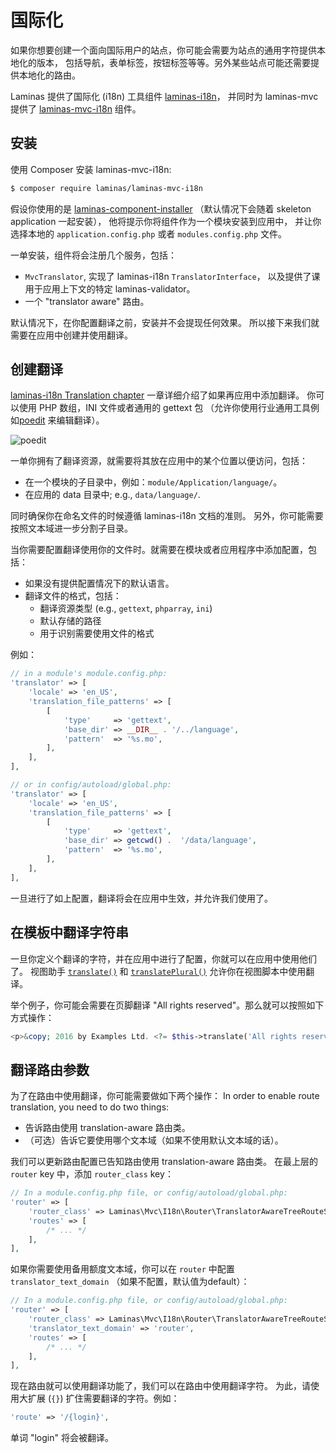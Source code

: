 # 国际化

如果你想要创建一个面向国际用户的站点，你可能会需要为站点的通用字符提供本地化的版本，
包括导航，表单标签，按钮标签等等。另外某些站点可能还需要提供本地化的路由。

Laminas 提供了国际化 (i18n) 工具组件
[laminas-i18n](https://docs.laminas.dev/laminas-i18n/)，
并同时为 laminas-mvc 提供了
[laminas-mvc-i18n](https://docs.laminas.dev/laminas-mvc-i18n/)
组件。

## 安装

使用 Composer 安装 laminas-mvc-i18n:

```bash
$ composer require laminas/laminas-mvc-i18n
```

假设你使用的是 [laminas-component-installer](https://docs.laminas.dev/laminas-component-installer)
（默认情况下会随着 skeleton application 一起安装），
他将提示你将组件作为一个模块安装到应用中，
并让你选择本地的 `application.config.php` 或者 `modules.config.php` 文件。

一单安装，组件将会注册几个服务，包括：

- `MvcTranslator`, 实现了 laminas-i18n `TranslatorInterface`，
  以及提供了课用于应用上下文的特定 laminas-validator。
- 一个 "translator aware" 路由。

默认情况下，在你配置翻译之前，安装并不会提现任何效果。
所以接下来我们就需要在应用中创建并使用翻译。

## 创建翻译

[laminas-i18n Translation chapter](http://docs.laminas.dev/laminas-i18n/translation/)
一章详细介绍了如果再应用中添加翻译。
你可以使用 PHP 数组，INI 文件或者通用的 gettext 包
（允许你使用行业通用工具例如[poedit](http://www.poedit.net/download.php) 来编辑翻译）。

![poedit](images/i18n.poedit.png)

一单你拥有了翻译资源，就需要将其放在应用中的某个位置以便访问，包括：

- 在一个模块的子目录中，例如：`module/Application/language/`。
- 在应用的 data 目录中; e.g., `data/language/`.

同时确保你在命名文件的时候遵循 laminas-i18n 文档的准则。
另外，你可能需要按照文本域进一步分割子目录。

当你需要配置翻译使用你的文件时。就需要在模块或者应用程序中添加配置，包括：

- 如果没有提供配置情况下的默认语言。
- 翻译文件的格式，包括：
  - 翻译资源类型 (e.g., `gettext`, `phparray`, `ini`)
  - 默认存储的路径
  - 用于识别需要使用文件的格式

例如：

```php
// in a module's module.config.php:
'translator' => [
    'locale' => 'en_US',
    'translation_file_patterns' => [
        [
            'type'     => 'gettext',
            'base_dir' => __DIR__ . '/../language',
            'pattern'  => '%s.mo',
        ],
    ],
],

// or in config/autoload/global.php:
'translator' => [
    'locale' => 'en_US',
    'translation_file_patterns' => [
        [
            'type'     => 'gettext',
            'base_dir' => getcwd() .  '/data/language',
            'pattern'  => '%s.mo',
        ],
    ],
],
```

一旦进行了如上配置，翻译将会在应用中生效，并允许我们使用了。

## 在模板中翻译字符串

一旦你定义个翻译的字符，并在应用中进行了配置，你就可以在应用中使用他们了。
视图助手
[`translate()`](https://docs.laminas.dev/laminas-i18n/view-helpers/#translate-helper)
和 [`translatePlural()`](https://docs.laminas.dev/laminas-i18n/view-helpers/#translateplural-helper) 允许你在视图脚本中使用翻译。

举个例子，你可能会需要在页脚翻译 "All rights reserved"。那么就可以按照如下方式操作：

```php
<p>&copy; 2016 by Examples Ltd. <?= $this->translate('All rights reserved') ?></p>
```

## 翻译路由参数

为了在路由中使用翻译，你可能需要做如下两个操作：
In order to enable route translation, you need to do two things:

- 告诉路由使用 translation-aware 路由类。
- （可选）告诉它要使用哪个文本域（如果不使用默认文本域的话）。

我们可以更新路由配置已告知路由使用 translation-aware 路由类。
在最上层的 `router` key 中，添加 `router_class` key：

```php
// In a module.config.php file, or config/autoload/global.php:
'router' => [
    'router_class' => Laminas\Mvc\I18n\Router\TranslatorAwareTreeRouteStack::class,
    'routes' => [
        /* ... */
    ],
],
```

如果你需要使用备用额度文本域，你可以在 `router` 中配置 `translator_text_domain`
（如果不配置，默认值为default）：

```php
// In a module.config.php file, or config/autoload/global.php:
'router' => [
    'router_class' => Laminas\Mvc\I18n\Router\TranslatorAwareTreeRouteStack::class,
    'translator_text_domain' => 'router',
    'routes' => [
        /* ... */
    ],
],
```

现在路由就可以使用翻译功能了，我们可以在路由中使用翻译字符。
为此，请使用大扩展 (`{}`) 扩住需要翻译的字符。例如：

```php
'route' => '/{login}',
```

单词 "login" 将会被翻译。
